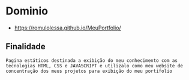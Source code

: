 # Dominio
- https://romulolessa.github.io/MeuPortfolio/

## Finalidade
    Pagina estáticos destinada a exibição do meu conhecimento com as tecnologias HTML, CSS e JAVASCRIPT e utilizalo como meu website de concentração dos meus projetos para exibição do meu portifolio 
